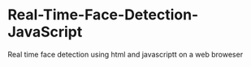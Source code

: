 # Real-Time-Face-Detection-JavaScript
Real time face detection using html and javascriptt on a web broweser

